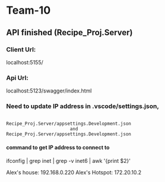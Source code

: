 # Team-10

## API finished (Recipe_Proj.Server)

### Client Url:
localhost:5155/

### Api Url:
localhost:5123/swagger/index.html



### Need to update IP address in .vscode/settings.json, 
                            Recipe_Proj.Server/appsettings.Development.json
                            and Recipe_Proj.Server/appsettings.Development.json

#### command to get IP address to connect to
ifconfig | grep inet | grep -v inet6 | awk '{print $2}'

Alex's house: 192.168.0.220
Alex's Hotspot: 172.20.10.2
